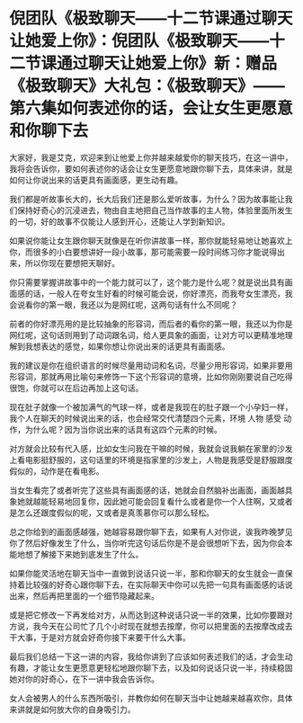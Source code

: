 # 倪团队《极致聊天——十二节课通过聊天让她爱上你》：倪团队《极致聊天——十二节课通过聊天让她爱上你》新：赠品《极致聊天》大礼包：《极致聊天》——第六集如何表述你的话，会让女生更愿意和你聊下去

大家好，我是艾克，欢迎来到让他爱上你并越来越爱你的聊天技巧，在这一讲中，我将会告诉你，要如何表述你的话会让女生更愿意地跟你聊下去，具体来讲，就是如何让你说出来的话更具有画面感，更生动有趣。

我们都是听故事长大的，长大后我们还是那么爱听故事，为什么？因为故事能让我们保持好奇心的沉浸进去，物由自主地把自己当作故事的主人物，体验里面所发生的一切，好的故事不仅能让人感到开心，还能让人学到新知识。

如果说你能让女生跟你聊天就像是在听你讲故事一样，那你就能轻易地让她喜欢上你，而很多的小白要想讲好一段小故事，那可能需要一段时间练习你才能说得出来，所以你现在要想把天聊好。

你只需要掌握讲故事中的一个能力就可以了，这个能力是什么呢？就是说出具有画面感的话，一般人在夸女生好看的时候可能会说，你好漂亮，而我夸女生漂亮，我会说看你的第一眼，我还以为是网红呢，这两句话有什么不同呢？

前者的你好漂亮用的是比较抽象的形容词，而后者的看你的第一眼，我还以为你是网红呢，这句话则用到了动词跟名词，给人更具象的画面，让对方可以更精准地理解到我想表达的感觉，如果你想让你说出来的话更具有画面感。

我的建议是你在组织语言的时候尽量用动词和名词，尽量少用形容词，如果非要用形容词，那就再用比喻句来修饰一下这个形容词的意境，比如你刚刚要说自己吃得很饱，你就可以在后边再加上这句话。

现在肚子就像一个被加满气的气球一样，或者是我现在的肚子跟一个小孕妇一样，我个人在聊天的时候说出来的话，也会经常交代清楚四个元素，环境 人物 感受 动作，为什么呢？因为当你说出来的话具有这四个元素的时候。

对方就会比较有代入感，比如女生问我在干嘛的时候，我就会说我躺在家里的沙发上看电影挺舒服的，这句话里的环境是指家里的沙发上，人物是我感受是舒服跟度假似的，动作是在看电影。

当女生看完了或者听完了这些具有画面感的话，她就会自然脑补出画面，画面越具象她就越能轻易地回复你，因此她可能会回复看什么或者是你一个人住啊，又或者是怎么还跟度假似的呢，又或者是真羡慕你可以那么轻松。

总之你给到的画面感越强，她越容易跟你聊下去，如果有人对你说，诶我昨晚梦见你了然后好像发生了什么，当你听完这句话后你是不是会很想听下去，因为你会本能地想了解接下来她到底发生了什么。

如果你能灵活地在聊天当中一直做到说话只说一半，那和你聊天的女生就会一直保持着比较强的好奇心跟你聊下去，在实际聊天中你可以先把一句具有画面感的话说出来，然后再把里面的一个细节隐藏起来。

或是把它修改一下再发给对方，从而达到这种说话只说一半的效果，比如你要跟对方说，我今天在公司忙了几个小时现在就想去按摩，你可以把里面的去按摩改成去干大事，于是对方就会好奇你接下来要干什么大事。

最后我们总结一下这一讲的内容，我给你讲到了应该如何表述我们的话，才会生动有趣，才能让女生更愿意更轻松地跟你聊下去，以及如何说话只说一半，持续稳固她对你的好奇心，在下一讲中我会告诉你。

女人会被男人的什么东西所吸引，并教你如何在聊天当中让她越来越喜欢你，具体来讲就是如何放大你的自身吸引力。

